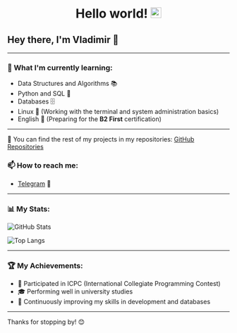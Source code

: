 # <h1 align="center"> Hello world!&nbsp;<img src="https://github.com/TheDudeThatCode/TheDudeThatCode/blob/master/Assets/Earth.gif" width="24px"></h1>


## Hey there, I'm Vladimir 👋  

---
### 🌱 What I'm currently learning:  
- Data Structures and Algorithms 📚  
- Python and SQL 🔧  
- Databases 🗄️  
- Linux 🐧 (Working with the terminal and system administration basics)  
- English 🏅 (Preparing for the **B2 First** certification)  

---
📌 You can find the rest of my projects in my repositories: [GitHub Repositories](https://github.com/leandoero?tab=repositories)  


### 📫 How to reach me:
- [Telegram](https://t.me/leandoero) 💬  

---
### 📊 My Stats:
![GitHub Stats](https://github-readme-stats-git-masterrstaa-rickstaa.vercel.app/api?username=leandoero&show_icons=true&count_private=true&hide=prs&theme=merko&cache_seconds=1800)


![Top Langs](https://github-readme-stats.vercel.app/api/top-langs/?username=leandoero&langs_count=8&theme=merko&cache_seconds=1800)

---
### 🏆 My Achievements:  
- 🤖 Participated in ICPC (International Collegiate Programming Contest)  
- 🎓 Performing well in university studies  
- 📌 Continuously improving my skills in development and databases

  
---
Thanks for stopping by! 😊  
